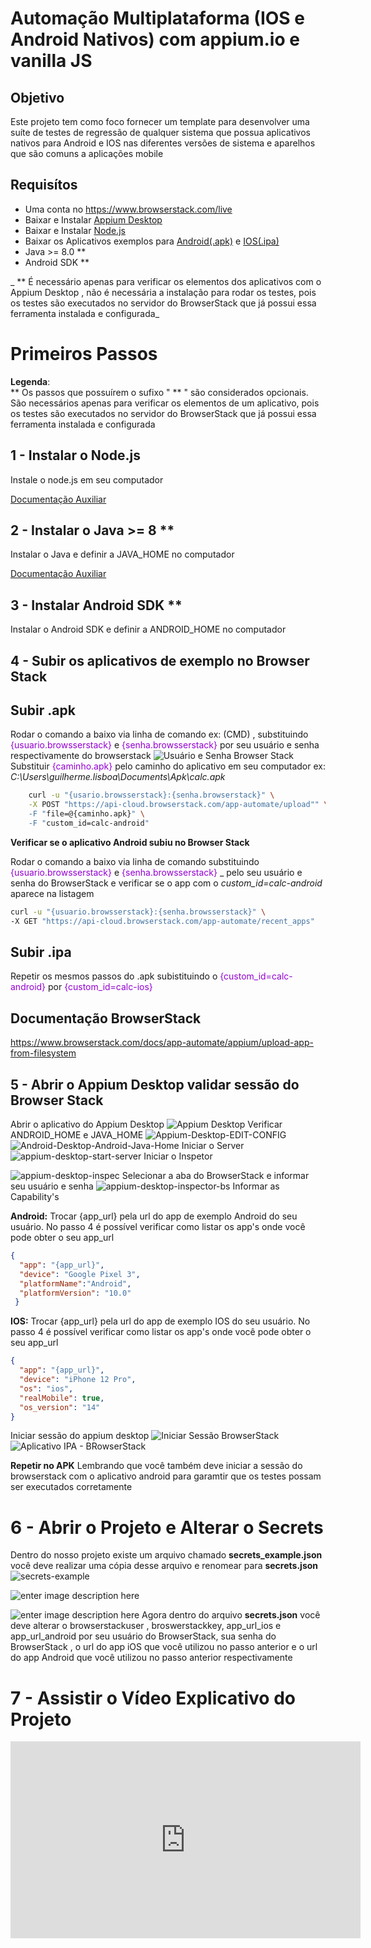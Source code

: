 # Automação Multiplataforma (IOS e Android Nativos) com appium.io  e vanilla JS

 

## Objetivo
Este projeto tem como foco fornecer um template para desenvolver uma suíte de testes de regressão de qualquer sistema que possua aplicativos nativos para Android e IOS nas diferentes versões de sistema e aparelhos que são comuns a aplicações mobile

## Requisítos

 - Uma conta no https://www.browserstack.com/live
 - Baixar e Instalar [Appium Desktop](https://github.com/appium/appium-desktop/releases/latest)
 - Baixar e Instalar [Node.js](https://nodejs.org/pt-br/download/)
 - Baixar os Aplicativos exemplos para [Android(.apk)](https://nodejs.org/pt-br/download/) e [IOS(.ipa)](https://drive.google.com/file/d/1JL8WszHrovaZWBWBv02pjjErbotJ9DWp/view?usp=sharing)
 - Java >= 8.0 ** 
 - Android SDK **

_ **  É necessário apenas para verificar os elementos dos aplicativos com o Appium Desktop , não é necessária a instalação para rodar os testes, pois os testes são executados no servidor do BrowserStack que já possui essa ferramenta instalada e configurada_
 

# Primeiros Passos
**Legenda**:  
** Os passos que possuírem o sufixo " ** " são considerados opcionais. São necessários apenas para verificar os elementos de um aplicativo, pois os testes são executados no servidor do BrowserStack que já possui essa ferramenta instalada e configurada

## 1 - Instalar o Node.js

Instale o node.js em seu computador

[Documentação Auxiliar](https://www.treinaweb.com.br/blog/instalacao-do-node-js-windows-mac-e-linux#:~:text=js%20em%20Windows%2C%20Mac%20e,por%C3%A9m%2C%20costuma%20ser%20mais%20antiga.)

## 2 -  Instalar o Java >= 8 **
Instalar o Java e definir a JAVA_HOME no computador

[Documentação Auxiliar](https://techexpert.tips/pt-br/windows-pt-br/instalar-java-jdk-no-windows/)

## 3 -  Instalar Android SDK **
Instalar o Android SDK e definir a ANDROID_HOME no computador


## 4 - Subir os aplicativos de exemplo no Browser Stack

**Subir .apk**
-
Rodar o comando a baixo via linha de comando ex: (CMD) ,  substituindo <font color='DarkViolet'>{usuario.browsserstack}</font>  e <font color='DarkViolet'>{senha.browsserstack}</font> por seu usuário e senha respectivamente do browserstack
![Usuário e Senha Browser Stack](https://i.imgur.com/QghwokP.png)
 Substituir <font color='DarkViolet'>{caminho.apk}</font>  pelo caminho do aplicativo em seu computador ex: *C:\Users\guilherme.lisboa\Documents\Apk\calc.apk*

```bash
    curl -u "{usario.browsserstack}:{senha.browserstack}" \
    -X POST "https://api-cloud.browserstack.com/app-automate/upload"" \
    -F "file=@{caminho.apk}" \
    -F "custom_id=calc-android"
```
**Verificar se o aplicativo Android subiu no Browser Stack**

Rodar o comando a baixo via linha de comando substituindo <font color='DarkViolet'>{usuario.browsserstack}</font>  e <font color='DarkViolet'>{senha.browsserstack}</font> _ pelo seu usuário e senha do BrowserStack e verificar se o app com o *custom_id=calc-android* aparece na listagem
```bash
curl -u "{usuario.browsserstack}:{senha.browsserstack}" \
-X GET "https://api-cloud.browserstack.com/app-automate/recent_apps"

```

**Subir .ipa**
-
Repetir os mesmos passos do .apk subistituindo o <font color='DarkViolet'>{custom_id=calc-android}</font> por <font color='DarkViolet'>{custom_id=calc-ios}</font> 


**Documentação BrowserStack**
- 
https://www.browserstack.com/docs/app-automate/appium/upload-app-from-filesystem



## 5 - Abrir o Appium Desktop validar sessão do Browser Stack

Abrir o aplicativo do Appium Desktop
![Appium Desktop](https://i.imgur.com/FqwFTmG.png)
Verificar ANDROID_HOME e JAVA_HOME
![Appium-Desktop-EDIT-CONFIG](https://i.imgur.com/WIqZPHI.png)![Android-Desktop-Android-Java-Home](https://i.imgur.com/zYNOlhG.png)
Iniciar o Server
![appium-desktop-start-server](https://i.imgur.com/P70BCxc.png)
Iniciar o Inspetor 

![appium-desktop-inspec](https://i.imgur.com/ia2Lq40.png)
Selecionar a aba do BrowserStack e informar seu usuário e senha
![appium-desktop-inspector-bs](https://i.imgur.com/99oLtav.png)
Informar as Capability's

 **Android:**
 Trocar {app_url} pela url do app de exemplo Android do seu usuário. No passo 4 é possível verificar como listar os app's onde você pode obter o seu app_url
 
```json
{  
  "app": "{app_url}",
  "device": "Google Pixel 3",
  "platformName":"Android",  
  "platformVersion": "10.0"
 }
```


 **IOS:**
 Trocar {app_url} pela url do app de exemplo IOS do seu usuário. No passo 4 é possível verificar como listar os app's onde você pode obter o seu app_url
 
```json
{
  "app": "{app_url}",
  "device": "iPhone 12 Pro",
  "os": "ios",
  "realMobile": true,
  "os_version": "14"
}
```
Iniciar sessão do appium desktop 
![Iniciar Sessão BrowserStack](https://i.imgur.com/NepBJUY.png)
![Aplicativo IPA - BRowserStack](https://i.imgur.com/rGSawQd.png)

**Repetir no APK**
Lembrando que você também deve iniciar a sessão do browserstack com o aplicativo android para garamtir que os testes possam ser executados corretamente


# 6 - Abrir o Projeto e Alterar o Secrets

 
Dentro do nosso projeto existe um arquivo chamado **secrets_example.json** você deve realizar uma cópia desse arquivo e renomear para **secrets.json**
	![secrets-example](https://i.imgur.com/wqNfE4i.png)
 
![enter image description here](https://i.imgur.com/ZLf1HYG.png)

![enter image description here](https://i.imgur.com/NzjoV8O.png)
Agora dentro do arquivo **secrets.json** você deve alterar o browserstackuser , broswerstackkey, app_url_ios e app_url_android por seu usuário do BrowserStack, sua senha do BrowserStack , o url do app iOS que você utilizou no passo anterior e o url do app Android que você utilizou no passo anterior respectivamente

# 7 - Assistir o Vídeo Explicativo do Projeto
<iframe width="560" height="315" src="https://www.youtube.com/embed/R-l5eLHhPJY" title="YouTube video player" frameborder="0" allow="accelerometer; autoplay; clipboard-write; encrypted-media; gyroscope; picture-in-picture" allowfullscreen></iframe>







